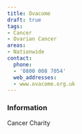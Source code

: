 ```yaml
---
title: Ovacome
draft: true
tags:
- Cancer
- Ovarian Cancer
areas:
- Nationwide
contact:
  phone:
  - '0800 008 7054'
  web_addresses:
  - www.ovacome.org.uk
---
```


### Information
Cancer Charity

